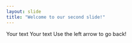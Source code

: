 ```yaml
---
layout: slide
title: "Welcome to our second slide!"
---
```

Your text Your text
Use the left arrow to go back!